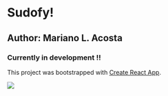 # Sudofy!

## Author: Mariano L. Acosta

### Currently in development !!

This project was bootstrapped with [Create React App](https://github.com/facebook/create-react-app).

![](https://i.imgur.com/DTE6huH.jpg)
